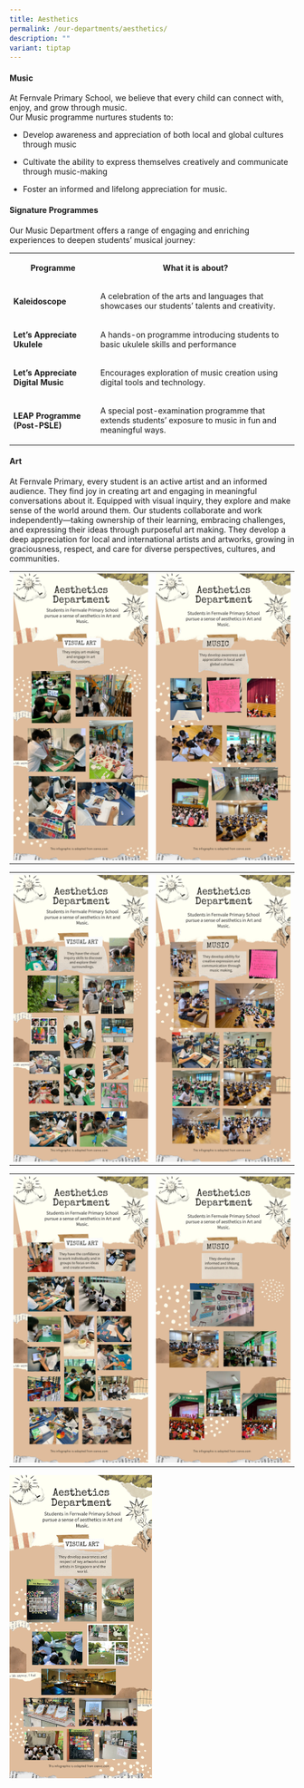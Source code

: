 ```yaml
---
title: Aesthetics
permalink: /our-departments/aesthetics/
description: ""
variant: tiptap
---
```

<h4><strong>Music</strong></h4>
<p>At Fernvale Primary School, we believe that every child can connect with,
enjoy, and grow through music.
<br>Our Music programme nurtures students to:</p>
<ul data-tight="true" class="tight">
<li>
<p>Develop awareness and appreciation of both local and global cultures through
music</p>
</li>
<li>
<p>Cultivate the ability to express themselves creatively and communicate
through music-making</p>
</li>
<li>
<p>Foster an informed and lifelong appreciation for music.</p>
</li>
</ul>
<p></p>
<h4><strong>Signature Programmes</strong></h4>
<p>Our Music Department offers a range of engaging and enriching experiences
to deepen students’ musical journey:</p>
<table style="minWidth: 50px">
<colgroup>
<col>
<col>
</colgroup>
<tbody>
<tr>
<th rowspan="1" colspan="1">
<p>Programme</p>
</th>
<th rowspan="1" colspan="1">
<p>What it is about?</p>
</th>
</tr>
<tr>
<td rowspan="1" colspan="1">
<p><strong>Kaleidoscope</strong>
</p>
</td>
<td rowspan="1" colspan="1">
<p>A celebration of the arts and languages that showcases our students’ talents
and creativity.</p>
</td>
</tr>
<tr>
<td rowspan="1" colspan="1">
<p><strong>Let’s Appreciate Ukulele</strong>
</p>
</td>
<td rowspan="1" colspan="1">
<p>A hands-on programme introducing students to basic ukulele skills and
performance</p>
</td>
</tr>
<tr>
<td rowspan="1" colspan="1">
<p><strong>Let’s Appreciate Digital Music</strong>&nbsp;</p>
</td>
<td rowspan="1" colspan="1">
<p>Encourages exploration of music creation using digital tools and technology.</p>
</td>
</tr>
<tr>
<td rowspan="1" colspan="1">
<p><strong>LEAP Programme (Post-PSLE)</strong>&nbsp;</p>
</td>
<td rowspan="1" colspan="1">
<p>A special post-examination programme that extends students’ exposure to
music in fun and meaningful ways.</p>
</td>
</tr>
</tbody>
</table>
<h4><strong>Art</strong></h4>
<p>At Fernvale Primary, every student is an active artist and an informed
audience. They find joy in creating art and engaging in meaningful conversations
about it. Equipped with visual inquiry, they explore and make sense of
the world around them. Our students collaborate and work independently—taking
ownership of their learning, embracing challenges, and expressing their
ideas through purposeful art making. They develop a deep appreciation for
local and international artists and artworks, growing in graciousness,
respect, and care for diverse perspectives, cultures, and communities.</p>
<p></p>
<table style="minWidth: 50px">
<colgroup>
<col>
<col>
</colgroup>
<tbody>
<tr>
<th rowspan="1" colspan="1">
<div class="isomer-image-wrapper">
<img style="width: 100%" height="auto" width="100%" alt="" src="/images/aesthetics%205.jpg">
</div>
</th>
<th rowspan="1" colspan="1">
<div class="isomer-image-wrapper">
<img style="width: 100%" height="auto" width="100%" alt="" src="/images/aesthetics%202.jpg">
</div>
</th>
</tr>
</tbody>
</table>
<table style="minWidth: 50px">
<colgroup>
<col>
<col>
</colgroup>
<tbody>
<tr>
<th rowspan="1" colspan="1">
<div class="isomer-image-wrapper">
<img style="width: 100%" height="auto" width="100%" alt="" src="/images/aesthetics%206.jpg">
</div>
</th>
<th rowspan="1" colspan="1">
<div class="isomer-image-wrapper">
<img style="width: 100%" height="auto" width="100%" alt="" src="/images/aesthetics%203.jpg">
</div>
</th>
</tr>
</tbody>
</table>
<table style="minWidth: 50px">
<colgroup>
<col>
<col>
</colgroup>
<tbody>
<tr>
<th rowspan="1" colspan="1">
<div class="isomer-image-wrapper">
<img style="width: 100%" height="auto" width="100%" alt="" src="/images/aesthetics%207.jpg">
</div>
</th>
<th rowspan="1" colspan="1">
<div class="isomer-image-wrapper">
<img style="width: 100%" height="auto" width="100%" alt="" src="/images/aesthetics%204.jpg">
</div>
</th>
</tr>
</tbody>
</table>
<div class="isomer-image-wrapper">
<img style="width: 50%;" height="auto" width="100%" alt="" src="/images/aesthetics%208.jpg">
</div>
<p></p>